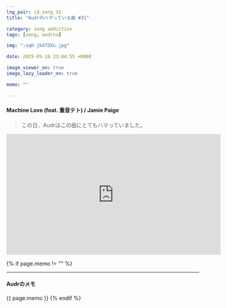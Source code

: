 ```yaml
---
lng_pair: id_song_31
title: "Audrのハマっている曲 #31"

category: song addiction
tags: [song, audrna]

img: ":sqK-jh4TDXo.jpg"

date: 2025-05-18 23:04:55 +0800

image_viewer_on: true
image_lazy_loader_on: true

memo: ""

---
```


<!-- outline-start -->
#### Machine Love (feat. 重音テト) / Jamie Paige
<!-- outline-end -->

> この日、Audrはこの曲にとてもハマっていました。

<iframe
  width="560"
  height="315"
  src="https://www.youtube.com/embed/sqK-jh4TDXo"
  title="YouTube video player"
  frameborder="0"
  allow="accelerometer; clipboard-write; encrypted-media; gyroscope; picture-in-picture; web-share"
  referrerpolicy="strict-origin-when-cross-origin"
  allowfullscreen
  data-align="center"
></iframe>

{% if page.memo != "" %}
<hr>

#### Audrのメモ

{{ page.memo }}
{% endif %}

